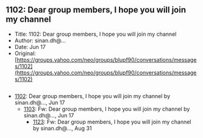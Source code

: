 ## 1102: Dear group members, I hope you will join my channel

- Title: 1102: Dear group members, I hope you will join my channel
- Author: sinan.dh@...
- Date: Jun 17
- Original: [https://groups.yahoo.com/neo/groups/blupf90/conversations/messages/1102](https://groups.yahoo.com/neo/groups/blupf90/conversations/messages/1102)

```

```

- [1102](1102.md): Dear group members, I hope you will join my channel by sinan.dh@..., Jun 17
    - [1103](1103.md): Fw: Dear group members, I hope you will join my channel by sinan.dh@..., Jun 17
        - [1123](1123.md): Fw: Dear group members, I hope you will join my channel by sinan.dh@..., Aug 31
